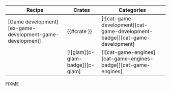| Recipe | Crates | Categories |
|---|---|---|
| [Game development][ex-game-development-game-development] | {{#crate }} | [![cat-game-development][cat-game-development-badge]][cat-game-development] |
|  | [![glam][c-glam-badge]][c-glam] | [![cat-game-engines][cat-game-engines-badge]][cat-game-engines] |

<div class="hidden">
FIXME
</div>
